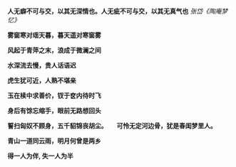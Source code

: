 **人无癖不可与交，以其无深情也。人无疵不可与交，以其无真气也**  *张岱《陶庵梦忆》*

**雾窗寒对瑶天暮，暮天遥对寒窗雾**

**风起于青萍之末，浪成于微澜之间**

**水深流去慢，贵人话语迟**

**虎生犹可近，人熟不堪亲**

**玉在椟中求善价，钗于奁内待时飞**

**身后有馀忘缩手，眼前无路想回头**

**誓扫匈奴不顾身，五千貂锦丧胡尘。　　可怜无定河边骨，犹是春闺梦里人。**

**青山一道同云雨，明月何曾是两乡**







**得一人为伴, 失一人为半**
